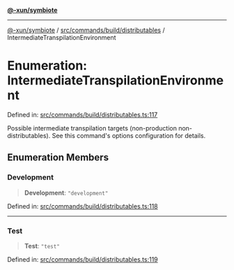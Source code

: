 [**@-xun/symbiote**](../../../../../README.md)

***

[@-xun/symbiote](../../../../../README.md) / [src/commands/build/distributables](../README.md) / IntermediateTranspilationEnvironment

# Enumeration: IntermediateTranspilationEnvironment

Defined in: [src/commands/build/distributables.ts:117](https://github.com/Xunnamius/symbiote/blob/3bc9175601936ce1e29ce6f32d229d0639c2bec1/src/commands/build/distributables.ts#L117)

Possible intermediate transpilation targets (non-production
non-distributables). See this command's options configuration for details.

## Enumeration Members

### Development

> **Development**: `"development"`

Defined in: [src/commands/build/distributables.ts:118](https://github.com/Xunnamius/symbiote/blob/3bc9175601936ce1e29ce6f32d229d0639c2bec1/src/commands/build/distributables.ts#L118)

***

### Test

> **Test**: `"test"`

Defined in: [src/commands/build/distributables.ts:119](https://github.com/Xunnamius/symbiote/blob/3bc9175601936ce1e29ce6f32d229d0639c2bec1/src/commands/build/distributables.ts#L119)
